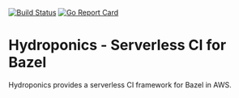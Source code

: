 [![Build Status](https://travis-ci.org/zenreach/hydroponics.svg?branch=master)](https://travis-ci.org/zenreach/hydroponics) [![Go Report Card](https://goreportcard.com/badge/github.com/zenreach/hydroponics)](https://goreportcard.com/report/github.com/zenreach/hydroponics)

Hydroponics - Serverless CI for Bazel
=====================================
Hydroponics provides a serverless CI framework for Bazel in AWS.
